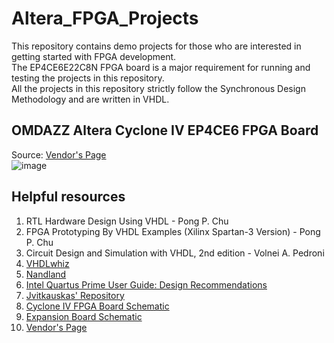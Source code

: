 # Altera_FPGA_Projects  

This repository contains demo projects for those who are interested in getting started with FPGA development.  
The EP4CE6E22C8N FPGA board is a major requirement for running and testing the projects in this repository.  
All the projects in this repository strictly follow the Synchronous Design Methodology and are written in VHDL.   

## OMDAZZ Altera Cyclone IV EP4CE6 FPGA Board  
Source: [Vendor's Page](https://a.aliexpress.com/_EQstVsj)  
![image](https://github.com/MUDAL/Altera_FPGA_Projects/assets/46250887/3b2e60d7-95fb-4722-b8ae-07905272fe2b)  

## Helpful resources  
1. RTL Hardware Design Using VHDL - Pong P. Chu
2. FPGA Prototyping By VHDL Examples (Xilinx Spartan-3 Version) - Pong P. Chu
3. Circuit Design and Simulation with VHDL, 2nd edition - Volnei A. Pedroni
4. [VHDLwhiz](https://vhdlwhiz.com/)    
5. [Nandland](https://nandland.com/)  
6. [Intel Quartus Prime User Guide: Design Recommendations](https://drive.google.com/file/d/10ceeMwrubd7WwAiYCywm3BV2gu6W5p9I/view?usp=sharing)
7. [Jvitkauskas' Repository](https://github.com/jvitkauskas/Altera-Cyclone-IV-board-V3.0)
8. [Cyclone IV FPGA Board Schematic](https://drive.google.com/file/d/1_IB7D3a74_Vx75rmCJpaDmrPajFDsQqK/view?usp=sharing)
9. [Expansion Board Schematic](https://drive.google.com/file/d/1hS64cwsAFvdMkdJV1rCPkyS8_Hy91g8t/view?usp=sharing)    
10. [Vendor's Page](https://a.aliexpress.com/_EQstVsj)   
    
